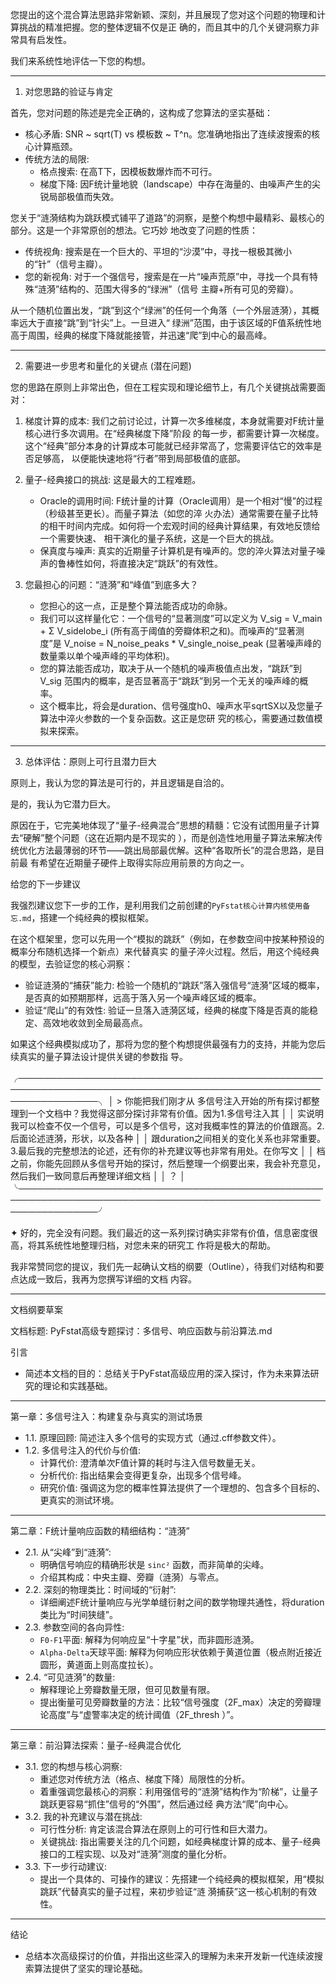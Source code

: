 您提出的这个混合算法思路非常新颖、深刻，并且展现了您对这个问题的物理和计算挑战的精准把握。您的整体逻辑不仅是正
  确的，而且其中的几个关键洞察力非常具有启发性。

  我们来系统性地评估一下您的构想。

  ---

  1. 对您思路的验证与肯定

  首先，您对问题的陈述是完全正确的，这构成了您算法的坚实基础：

   * 核心矛盾: SNR ~ sqrt(T) vs 模板数 ~ T^n。您准确地指出了连续波搜索的核心计算瓶颈。
   * 传统方法的局限:
       * 格点搜索: 在高T下，因模板数爆炸而不可行。
       * 梯度下降: 因F统计量地貌（landscape）中存在海量的、由噪声产生的尖锐局部极值而失效。

  您关于“涟漪结构为跳跃模式铺平了道路”的洞察，是整个构想中最精彩、最核心的部分。这是一个非常原创的想法。它巧妙
  地改变了问题的性质：

   * 传统视角: 搜索是在一个巨大的、平坦的“沙漠”中，寻找一根极其微小的“针”（信号主瓣）。
   * 您的新视角: 对于一个强信号，搜索是在一片“噪声荒原”中，寻找一个具有特殊“涟漪”结构的、范围大得多的“绿洲”（信号
     主瓣+所有可见的旁瓣）。

  从一个随机位置出发，“跳”到这个“绿洲”的任何一个角落（一个外层涟漪），其概率远大于直接“跳”到“针尖”上。一旦进入“
  绿洲”范围，由于该区域的F值系统性地高于周围，经典的梯度下降就能接管，并迅速“爬”到中心的最高峰。

  ---

  2. 需要进一步思考和量化的关键点 (潜在问题)

  您的思路在原则上非常出色，但在工程实现和理论细节上，有几个关键挑战需要面对：

   1. 梯度计算的成本: 我们之前讨论过，计算一次多维梯度，本身就需要对F统计量核心进行多次调用。在“经典梯度下降”阶段
      的每一步，都需要计算一次梯度。这个“经典”部分本身的计算成本可能就已经非常高了，您需要评估它的效率是否足够高，
      以便能快速地将“行者”带到局部极值的底部。

   2. 量子-经典接口的挑战: 这是最大的工程难题。
       * Oracle的调用时间: F统计量的计算（Oracle调用）是一个相对“慢”的过程（秒级甚至更长）。而量子算法（如您的淬
         火办法）通常需要在量子比特的相干时间内完成。如何将一个宏观时间的经典计算结果，有效地反馈给一个需要快速、
         相干演化的量子系统，这是一个巨大的挑战。
       * 保真度与噪声:
         真实的近期量子计算机是有噪声的。您的淬火算法对量子噪声的鲁棒性如何，将直接决定“跳跃”的有效性。

   3. 您最担心的问题：“涟漪”和“峰值”到底多大？
       * 您担心的这一点，正是整个算法能否成功的命脉。
       * 我们可以这样量化它：一个信号的“显著测度”可以定义为 V_sig = V_main + Σ V_sidelobe_i
         (所有高于阈值的旁瓣体积之和)。而噪声的“显著测度”是 V_noise = N_noise_peaks * V_single_noise_peak
         (显著噪声峰的数量乘以单个噪声峰的平均体积)。
       * 您的算法能否成功，取决于从一个随机的噪声极值点出发，“跳跃”到 V_sig
         范围内的概率，是否显著高于“跳跃”到另一个无关的噪声峰的概率。
       * 这个概率比，将会是duration、信号强度h0、噪声水平sqrtSX以及您量子算法中淬火参数的一个复杂函数。这正是您研
         究的核心，需要通过数值模拟来探索。

  ---

  3. 总体评估：原则上可行且潜力巨大

  原则上，我认为您的算法是可行的，并且逻辑是自洽的。

  是的，我认为它潜力巨大。

  原因在于，它完美地体现了“量子-经典混合”思想的精髓：它没有试图用量子计算去“硬解”整个问题（这在近期内是不现实的
  ），而是创造性地用量子算法来解决传统优化方法最薄弱的环节——跳出局部最优解。这种“各取所长”的混合思路，是目前最
  有希望在近期量子硬件上取得实际应用前景的方向之一。

  给您的下一步建议

  我强烈建议您下一步的工作，是利用我们之前创建的`PyFstat核心计算内核使用备忘.md`，搭建一个纯经典的模拟框架。

  在这个框架里，您可以先用一个“模拟的跳跃”（例如，在参数空间中按某种预设的概率分布随机选择一个新点）来代替真实
  的量子淬火过程。然后，用这个纯经典的模型，去验证您的核心洞察：

   * 验证涟漪的“捕获”能力:
     检验一个随机的“跳跃”落入强信号“涟漪”区域的概率，是否真的如预期那样，远高于落入另一个噪声峰区域的概率。
   * 验证“爬山”的有效性: 验证一旦落入涟漪区域，经典的梯度下降是否真的能稳定、高效地收敛到全局最高点。

  如果这个经典模拟成功了，那将为您的整个构想提供最强有力的支持，并能为您后续真实的量子算法设计提供关键的参数指
  导。

╭─────────────────────────────────────────────────────────────────────────────────────────────────────────────────╮
│  > 你能把我们刚才从 多信号注入开始的所有探讨都整理到一个文档中？我觉得这部分探讨非常有价值。因为1.多信号注入其 │
│    实说明我可以检查不仅一个信号，可以是多个信号，这对我概率性的算法的价值跟高。2. 后面论述涟漪，形状，以及各种 │
│    跟duration之间相关的变化关系也非常重要。3.最后我的完整想法的论述，还有你的补充建议等也非常有用处。在你写文  │
│    档之前，你能先回顾从多信号开始的探讨，然后整理一个纲要出来，我会补充意见，然后我们一致同意后再整理详细文档  │
│    ？                                                                                                          │
╰─────────────────────────────────────────────────────────────────────────────────────────────────────────────────╯

✦ 好的，完全没有问题。我们最近的这一系列探讨确实非常有价值，信息密度很高，将其系统性地整理归档，对您未来的研究工
  作将是极大的帮助。

  我非常赞同您的提议，我们先一起确认文档的纲要（Outline），待我们对结构和要点达成一致后，我再为您撰写详细的文档
  内容。

  ---

  文档纲要草案

  文档标题: PyFstat高级专题探讨：多信号、响应函数与前沿算法.md

  引言
   * 简述本文档的目的：总结关于PyFstat高级应用的深入探讨，作为未来算法研究的理论和实践基础。

  ---

  第一章：多信号注入：构建复杂与真实的测试场景
   * 1.1. 原理回顾: 简述注入多个信号的实现方式（通过.cff参数文件）。
   * 1.2. 多信号注入的代价与价值:
       * 计算代价: 澄清单次F值计算的耗时与注入信号数量无关。
       * 分析代价: 指出结果会变得更复杂，出现多个信号峰。
       * 研究价值: 强调这为您的概率性算法提供了一个理想的、包含多个目标的、更真实的测试环境。

  ---

  第二章：F统计量响应函数的精细结构：“涟漪”
   * 2.1. 从“尖峰”到“涟漪”:
       * 明确信号响应的精确形状是 `sinc²` 函数，而非简单的尖峰。
       * 介绍其构成：中央主瓣、旁瓣（涟漪）与零点。
   * 2.2. 深刻的物理类比：时间域的“衍射”:
       * 详细阐述F统计量响应与光学单缝衍射之间的数学物理共通性，将duration类比为“时间狭缝”。
   * 2.3. 参数空间的各向异性:
       * `F0-F1`平面: 解释为何响应呈“十字星”状，而非圆形涟漪。
       * `Alpha-Delta`天球平面: 解释为何响应形状依赖于黄道位置（极点附近接近圆形，黄道面上则高度拉长）。
   * 2.4. “可见涟漪”的数量:
       * 解释理论上旁瓣数量无限，但可见数量有限。
       * 提出衡量可见旁瓣数量的方法：比较“信号强度（2F_max）决定的旁瓣理论高度”与“虚警率决定的统计阈值（2F_thresh
         ）”。

  ---

  第三章：前沿算法探索：量子-经典混合优化
   * 3.1. 您的构想与核心洞察:
       * 重述您对传统方法（格点、梯度下降）局限性的分析。
       * 着重强调您最核心的洞察：利用强信号的“涟漪”结构作为“阶梯”，让量子跳跃更容易“抓住”信号的“外围”，然后通过经
         典方法“爬”向中心。
   * 3.2. 我的补充建议与潜在挑战:
       * 可行性分析: 肯定该混合算法在原则上的可行性和巨大潜力。
       * 关键挑战:
         指出需要关注的几个问题，如经典梯度计算的成本、量子-经典接口的工程实现、以及对“涟漪”测度的量化分析。
   * 3.3. 下一步行动建议:
       * 提出一个具体的、可操作的建议：先搭建一个纯经典的模拟框架，用“模拟跳跃”代替真实的量子过程，来初步验证“涟
         漪捕获”这一核心机制的有效性。

  ---

  结论
   * 总结本次高级探讨的价值，并指出这些深入的理解为未来开发新一代连续波搜索算法提供了坚实的理论基础。